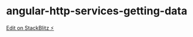# angular-http-services-getting-data

[Edit on StackBlitz ⚡️](https://stackblitz.com/edit/angular-http-services-getting-data)